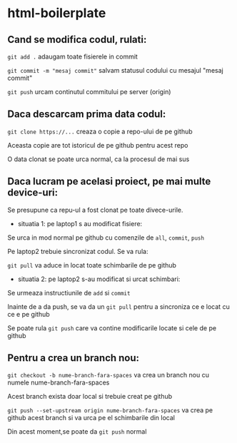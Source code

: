 # html-boilerplate

## Cand se modifica codul, rulati:

`git add .` adaugam toate fisierele in commit

`git commit -m "mesaj commit"` salvam statusul codului cu mesajul "mesaj commit"

`git push` urcam continutul commitului pe server (origin)

## Daca descarcam prima data codul:

`git clone https://...` creaza o copie a repo-ului de pe github

Aceasta copie are tot istoricul de pe github pentru acest repo

O data clonat se poate urca normal, ca la procesul de mai sus

## Daca lucram pe acelasi proiect, pe mai multe device-uri:

Se presupune ca repu-ul a fost clonat pe toate divece-urile.

- situatia 1: pe laptop1 s au modificat fisiere:

Se urca in mod normal pe github cu comenzile de `all`, `commit`, `push`

Pe laptop2 trebuie sincronizat codul. Se va rula:

`git pull` va aduce in locat toate schimbarile de pe github

- situatia 2: pe laptop2 s-au modificat si urcat schimbari:

Se urmeaza instructiunile de `add` si `commit`

Inainte de a da push, se va da un `git pull` pentru a sincroniza ce e locat cu ce e pe github

Se poate rula `git push` care va contine modificarile locate si cele de pe github

## Pentru a crea un branch nou:

`git checkout -b nume-branch-fara-spaces` va crea un branch nou cu numele
nume-branch-fara-spaces

Acest branch exista doar local si trebuie creat pe github

`git push --set-upstream origin nume-branch-fara-spaces` va crea pe github acest branch si va urca pe el schimbarile din local

Din acest moment,se poate da `git push` normal
